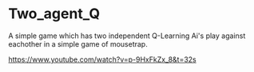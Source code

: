 # Two_agent_Q

A simple game which has two independent Q-Learning Ai's play against eachother in a simple game of mousetrap. 

https://www.youtube.com/watch?v=p-9HxFkZx_8&t=32s
